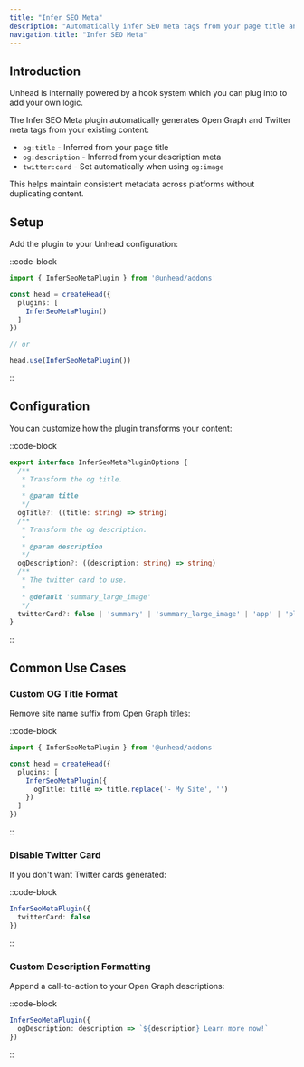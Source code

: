 ```yaml
---
title: "Infer SEO Meta"
description: "Automatically infer SEO meta tags from your page title and description"
navigation.title: "Infer SEO Meta"
---
```


## Introduction

Unhead is internally powered by a hook system which you can plug into to add your own logic.

The Infer SEO Meta plugin automatically generates Open Graph and Twitter meta tags from your existing content:

- `og:title` - Inferred from your page title
- `og:description` - Inferred from your description meta
- `twitter:card` - Set automatically when using `og:image`

This helps maintain consistent metadata across platforms without duplicating content.

## Setup

Add the plugin to your Unhead configuration:

::code-block
```ts [Input]
import { InferSeoMetaPlugin } from '@unhead/addons'

const head = createHead({
  plugins: [
    InferSeoMetaPlugin()
  ]
})

// or

head.use(InferSeoMetaPlugin())
```
::

## Configuration

You can customize how the plugin transforms your content:

::code-block
```ts [Input]
export interface InferSeoMetaPluginOptions {
  /**
   * Transform the og title.
   *
   * @param title
   */
  ogTitle?: ((title: string) => string)
  /**
   * Transform the og description.
   *
   * @param description
   */
  ogDescription?: ((description: string) => string)
  /**
   * The twitter card to use.
   *
   * @default 'summary_large_image'
   */
  twitterCard?: false | 'summary' | 'summary_large_image' | 'app' | 'player'
}
```
::

## Common Use Cases

### Custom OG Title Format

Remove site name suffix from Open Graph titles:

::code-block
```ts [Input]
import { InferSeoMetaPlugin } from '@unhead/addons'

const head = createHead({
  plugins: [
    InferSeoMetaPlugin({
      ogTitle: title => title.replace('- My Site', '')
    })
  ]
})
```
::

### Disable Twitter Card

If you don't want Twitter cards generated:

::code-block
```ts [Input]
InferSeoMetaPlugin({
  twitterCard: false
})
```
::

### Custom Description Formatting

Append a call-to-action to your Open Graph descriptions:

::code-block
```ts [Input]
InferSeoMetaPlugin({
  ogDescription: description => `${description} Learn more now!`
})
```
::
